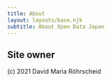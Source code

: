 ```yaml
---
title: About
layout: layouts/base.njk
subtitle: About Open Data Japan
---
```


## Site owner

(c) 2021 David Maria Röhrscheid
